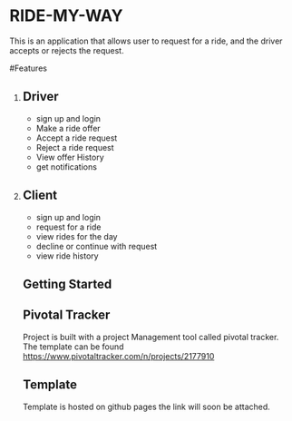 # RIDE-MY-WAY

This is an application that allows user to request for a ride, and the driver accepts or rejects the request.

#Features

1. ## Driver
     * sign up and login
     *  Make a ride offer
     *  Accept a ride request
     *  Reject a ride request
     *  View offer History
     *  get notifications
    
 2. ## Client
      *  sign up and login
      *  request for a ride
      *  view rides for the day
      *  decline or continue with request
      *  view ride history
     
     
     ## Getting Started

     ## Pivotal Tracker
     Project is built with a project Management tool called pivotal tracker. The template can be found 
     https://www.pivotaltracker.com/n/projects/2177910

     ## Template

     Template is hosted on github pages the link will soon be attached.
     
